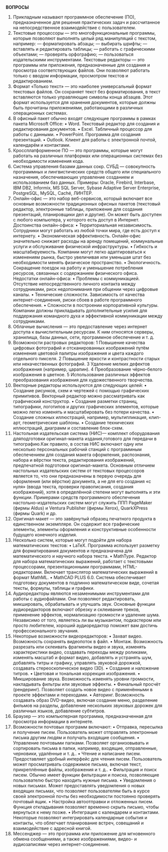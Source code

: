 **ВОПРОСЫ**

1) Прикладным называют программное обеспечение (ПО), предназначенное для решения практических задач и рассчитанное на непосредственное взаимодействие с пользователем.
2) Текстовые процессоры — это многофункциональные программы, которые позволяют выполнять целый ряд манипуляций с текстом, например:
— форматировать абзацы;
— выбирать шрифты;
— вставлять и редактировать таблицы;
— работать с графическими объектами;
— проверять орфографию;
— пользоваться издательскими инструментами.
Текстовые редакторы — это программы или приложения, предназначенные для создания и просмотра соответствующих файлов. Они позволяют работать только с вводом информации, просмотром текстов и редактированием.
3) Формат «Только текст» — это наиболее универсальный формат текстовых файлов.
Он сохраняет текст без форматирования, в текст вставляются только управляющие символы конца абзацев.
Этот формат используется для хранения документов, которые должны быть прочитаны приложениями, работающими в различных операционных системах.
4) В офисный пакет обычно входят следующие программы в рамках пакета Microsoft Office: 
 • Word. Текстовый редактор для создания и редактирования документов. 
 • Excel.  Табличный процессор для работы с данными. 
 • PowerPoint. Программа для создания презентаций. 
 • Outlook. Клиент для работы с электронной почтой, календарём и контактами. 
5) Кроссплатформенное ПО — это программы, которые могут работать на различных платформах или операционных системах без необходимости изменения кода.
6) Система управления базами данных сокр. СУБД — совокупность программных и лингвистических средств общего или специального назначения, обеспечивающих управление созданием и использованием баз данных.
Примеры: Oracle, Firebird, Interbase, IBM DB2, Informix, MS SQL Server, Sybase Adaptive Server Enterprise, PostgreSQL, MySQL, Caché, ЛИНТЕР.
7) Онлайн-офис — это набор веб-сервисов, который включает все основные возможности традиционных офисных пакетов (текстовый редактор, электронные таблицы, приложение для создания презентаций, планировщики дел и другие). Он может быть доступен с любого компьютера, у которого есть доступ в Интернет. 
Достоинства онлайн-офиса:
 • Территориальная независимость. Сотрудники могут работать из любой точки мира, где есть доступ к интернету. 
 • Экономическая эффективность. Онлайн-офис значительно снижает расходы на аренду помещений, коммунальные услуги и обслуживание физической инфраструктуры. 
 • Гибкость и масштабируемость. Компании могут легко адаптироваться к изменениям рынка, быстро увеличивая или уменьшая штат без необходимости менять физическое пространство. 
 • Экологичность. Сокращение поездок на работу и уменьшение потребления ресурсов, связанных с содержанием физического офиса. 
Недостатки онлайн-офиса:
 • Проблемы с коммуникацией. Отсутствие непосредственного личного контакта между сотрудниками, риск недопонимания при общении через цифровые каналы. 
 • Технические сложности. Зависимость от качества интернет-соединения, риски сбоев в работе программного обеспечения. 
 • Сложности в построении корпоративной культуры. Компании должны прикладывать дополнительные усилия для поддержания командного духа и эффективной коммуникации между сотрудниками. 
8) Облачные вычисления — это предоставление через интернет доступа к вычислительным ресурсам. К ним относятся серверы, хранилища, базы данных, сети, программное обеспечение и т. д.
9) Возможности растровых редакторов:
 1 Повышение качества цифровых фотографий и отсканированных изображений путём изменения цветовой палитры изображения и цвета каждого отдельного пикселя.
 2 Повышение яркости и контрастности старых или некачественных фотографий.
 3 Удаление мелких дефектов изображения (например, царапин).
 4 Преобразование чёрно-белого изображения в цветное.
 5 Использование различных эффектов преобразования изображения для художественного творчества.
10) Векторные редакторы используются для следующих целей:
 • Создание рисунков, схем и чертежей с помощью графических примитивов. Векторный редактор можно рассматривать как графический конструктор. 
 • Создание разметки страниц, типографики, логотипов и других графических элементов, которые можно легко изменять и масштабировать без потери качества. 
 • Создание сложных иллюстраций, например, мультипликация, клип-арт, геометрические шаблоны. 
 • Создание технических иллюстраций, диаграмм и составление блок-схем. 
11) Настольная издательская система (НИС)— комплект оборудования дляподготовки оригинал-макета издания,готового для передачи в типографию.Как правило, в состав НИС включают одну или несколько персональных рабочий станций с программным обеспечением для создания макета оформления, распознания, набора и вёрстки текста, редактирования изображений, предпечатной подготовки оригинал-макета.
Основным отличием настольных издательских систем от текстовых процессоров является то, что они предназначены в первую очередь для оформления (или вёрстки) документа, а не для его создания «с нуля» (ввода текста, проверки правописания, создания изображений), хотя в определённой степени могут выполнять и эти функции.
Примерами средств программного обеспечения настольно-издательских систем могут служить ППП PageMaker (фирмы Aldus) и Ventura Publisher (фирмы Xerox), QuarkXPress (фирмы Quark) и др.
12) Оригинал-макет — это завёрнутый образец печатного продукта в единственном экземпляре. Он содержит все графические элементы, элементы оформления и конструктивные особенности будущего конечного изделия.
13) Несколько систем, которые могут подойти для набора математических текстов:
 • LaTeX. Программа использует разметку для форматирования документов и предназначена для математического и научного набора текста. 
 • MathType. Редактор для набора математических выражений, работает с текстовыми процессорами, презентационными программами, HTML-редакторами. Включает транслятор математических выражений в формат MathML. 
 • MathCAD PLUS 6.0. Система обеспечивает подготовку документов в подлинно математическом виде, сочетая тексты, формулы, таблицы и графики. 
14) Аудиоредакторы являются незаменимыми инструментами для работы с аудиофайлами. Они позволяют редактировать, микшировать, обрабатывать и улучшать звук. Основные функции аудиоредакторов включают обрезку и склеивание треков, применение эффектов, нормализацию громкости и удаление шума. Независимо от того, являетесь ли вы музыкантом, подкастером или просто любителем, хороший аудиоредактор поможет вам достичь профессионального звучания.
15) Некоторые возможности видеоредакторов:
 • Захват видео. Возможность сохранять видеопоток в файл. 
 • Монтаж. Возможность разрезать или склеивать фрагменты видео и звука, изменять характеристики видео, создавать переходы между роликами, изменять масштаб и формат видео, добавлять и устранять шум, добавлять титры и графику, управлять звуковой дорожкой, создавать стереоскопическое видео (3D). 
 • Создание и наложение титров. 
 • Цветовая и тональная коррекция изображения. 
 • Микширование звука. Возможность изменять уровни громкости, накладывать фильтры или звуковые эффекты. 
 • Финальный просчёт (рендеринг). Позволяет создать новое видео с применёнными в проекте эффектами и переходами. 
 • Авторинг. Возможность создавать образ DVD-видео, включая создание меню, разделение фильмов на разделы, добавление нескольких звуковых дорожек для различных языков, добавление субтитров. 
16) Браузер — это компьютерная программа, предназначенная для просмотра информации в интернете.
17) Возможности почтовых программ включают:
 • Отправка, пересылка и получение писем. Пользователь может отправлять электронные письма другим людям и получать входящие сообщения. 
 • Управление почтовыми папками. Позволяет организовывать и сортировать письма в папки, например, входящие, отправленные, черновики, удалённые и т. д.. 
 • Чтение и написание писем. Предоставляет удобный интерфейс для чтения писем. Пользователь может просматривать содержимое письма, включая текст, прикреплённые файлы, изображения и т. д.. 
 • Фильтрация и поиск писем. Обычно имеет функции фильтрации и поиска, позволяющие пользователю быстро находить нужные письма. 
 • Уведомления о новых письмах.
 Может предоставлять уведомления о новых входящих письмах, что позволяет пользователям быть в курсе своей электронной почты без необходимости постоянно проверять почтовый ящик. 
 • Настройка автоотправки и отложенных писем. Функция откладывания позволяет временно скрыть письмо, чтобы вернуться к нему позже. 
 • Интеграция с календарем и контактами. Некоторые позволяют интегрировать календарные события и контакты, что облегчает планирование встреч, совещаний и взаимодействие с адресной книгой. 
18) Мессенджер — это программа или приложение для мгновенного обмена сообщениями, а также изображениями, видео- и аудиозаписями через интернет-соединение.